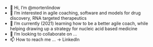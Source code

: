 - 👋 Hi, I’m @mortenlindow
- 👀 I’m interested in agile coaching, software and models for drug discovery, RNA targeted therapeutics
- 🌱 I’m currently (2021) learning how to be a better agile coach, while helping drawing up a strategy for nucleic acid based medicine
- 💞️ I’m looking to collaborate on ...
- 📫 How to reach me ... -> LinkedIn


<!---
mortenlindow/mortenlindow is a ✨ special ✨ repository because its `README.md` (this file) appears on your GitHub profile.
You can click the Preview link to take a look at your changes.
--->
